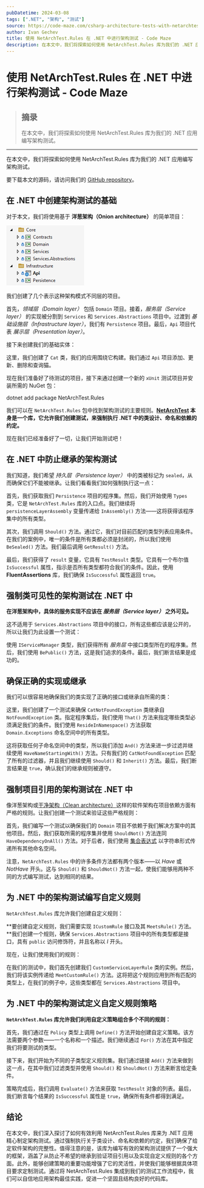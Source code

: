 ```yaml
---
pubDatetime: 2024-03-08
tags: [".NET", "架构", "测试"]
source: https://code-maze.com/csharp-architecture-tests-with-netarchtest-rules/
author: Ivan Gechev
title: 使用 NetArchTest.Rules 在 .NET 中进行架构测试 - Code Maze
description: 在本文中，我们将探索如何使用 NetArchTest.Rules 库为我们的 .NET 应用编写架构测试。
---
```


# 使用 NetArchTest.Rules 在 .NET 中进行架构测试 - Code Maze

> ## 摘录
>
> 在本文中，我们将探索如何使用 NetArchTest.Rules 库为我们的 .NET 应用编写架构测试。

---

在本文中，我们将探索如何使用 NetArchTest.Rules 库为我们的 .NET 应用编写架构测试。

要下载本文的源码，请访问我们的 [GitHub repository](https://github.com/CodeMazeBlog/CodeMazeGuides/tree/main/dotnet-testing/ArchitectureTestsWithNetArchTest)。

## 在 .NET 中创建架构测试的基础

对于本文，我们将使用基于 **洋葱架构（Onion architecture）** 的简单项目：

[![展示了 .NET 中架构测试的项目结构](../../assets/37/CM-608-ArchitectureTestsWithNetArchTest.png)](https://code-maze.com/wp-content/uploads/2024/03/CM-608-ArchitectureTestsWithNetArchTest.png)

我们创建了几个表示这种架构模式不同层的项目。

首先，_领域层（Domain layer）_ 包括 `Domain` 项目。接着，_服务层（Service layer）_ 的实现被分割到 `Services` 和 `Services.Abstractions` 项目中。过渡到 _基础设施层（Infrastructure layer）_，我们有 `Persistence` 项目。最后，`Api` 项目代表 _展示层（Presentation layer）_。

接下来创建我们的基础实体：

这里，我们创建了 `Cat` 类，我们的应用围绕它构建。我们通过 `Api` 项目添加、更新、删除和查询猫。

现在我们准备好了待测试的项目，接下来通过创建一个新的 `xUnit` 测试项目并安装所需的 NuGet 包：

dotnet add package NetArchTest.Rules

我们可以在 `NetArchTest.Rules` 包中找到架构测试的主要规则。**[NetArchTest](https://github.com/BenMorris/NetArchTest) 本身是一个库，它允许我们创建测试，来强制执行 .NET 中的类设计、命名和依赖的约定。**

现在我们已经准备好了一切，让我们开始测试吧！

## 在 .NET 中防止继承的架构测试

我们知道，我们希望 _持久层（Persistence layer）_ 中的类被标记为 `sealed`，从而确保它们不能被继承。让我们看看我们如何强制执行这一点：

首先，我们获取我们 `Persistence` 项目的程序集。然后，我们开始使用 `Types` 类，它是 `NetArchTest.Rules` 库的入口点。我们继续将 `persistenceLayerAssembly` 变量传递给 `InAssembly()` 方法——这将获得该程序集中的所有类型。

其次，我们调用 `Should()` 方法。通过它，我们对目前匹配的类型列表应用条件。在我们的案例中，唯一的条件是所有类都必须是封闭的，所以我们使用 `BeSealed()` 方法。我们最后调用 `GetResult()` 方法。

最后，我们获得了 `result` 变量，它具有 `TestResult` 类型。它具有一个布尔值 `IsSuccessful` 属性，指示是否所有类型都符合我们的条件。因此，使用 **FluentAssertions** 库，我们确保 `IsSuccessful` 属性返回 `true`。

## 强制类可见性的架构测试在 .NET 中

**在洋葱架构中，具体的服务实现不应该在 _服务层（Service layer）_ 之外可见。**

这不适用于 `Services.Abstractions` 项目中的接口，所有这些都应该是公开的，所以让我们为此设置一个测试：

使用 `IServiceManager` 类型，我们获得所有 _服务层_ 中接口类型所在的程序集。然后，我们使用 `BePublic()` 方法，这是我们追求的条件。最后，我们断言结果是成功的。

## 确保正确的实现或继承

我们可以很容易地确保我们的类实现了正确的接口或继承自所需的类：

这里，我们创建了一个测试来确保 `CatNotFoundException` 类继承自 `NotFoundException` 类。指定程序集后，我们使用 `That()` 方法来指定哪些类型必须满足我们的条件。我们使用 `ResideInNamespace()` 方法获取 `Domain.Exceptions` 命名空间中的所有类型。

这将获取任何子命名空间中的类型，所以我们添加 `And()` 方法来进一步过滤并继续使用 `HaveNameStartingWith()` 方法。只有我们的 `CatNotFoundException` 匹配了所有的过滤器，并且我们继续使用 `Should()` 和 `Inherit()` 方法。最后，我们断言结果是 `true`，确认我们的继承规则被遵守。

## 强制项目引用的架构测试在 .NET 中

像洋葱架构或[干净架构（Clean architecture）](https://code-maze.com/dotnet-clean-architecture/)这样的软件架构在项目依赖方面有严格的规则。让我们创建一个测试来验证这些严格规则：

首先，我们编写一个测试以确保我们的 `Domain` 项目不依赖于我们解决方案中的其他项目。然后，我们获取所需的程序集并使用 `ShouldNot()` 方法连同 `HaveDependencyOnAll()` 方法。对于后者，我们使用 [集合表达式](https://code-maze.com/csharp-simple-initialization-with-collection-expressions-in-net-8/) 以字符串形式传递所有其他命名空间。

注意，`NetArchTest.Rules` 中的许多条件方法都有两个版本——以 _Have_ 或 _NotHave_ 开头。这与 `Should()` 和 `ShouldNot()` 方法一起，使我们能够用两种不同的方式编写测试，达到相同的结果。

## 为 .NET 中的架构测试编写自定义规则

`NetArchTest.Rules` 库允许我们创建自定义规则：

**要创建自定义规则，我们需要实现 `ICustomRule` 接口及其 `MeetsRule()` 方法。**我们创建一个规则，确保 `Services.Abstractions` 项目中的所有类型都是接口，具有 `public` 访问修饰符，并且名称以 _I_ 开头。

现在，让我们使用我们的规则：

在我们的测试中，我们首先创建我们 `CustomServiceLayerRule` 类的实例。然后，我们将该实例传递给 `MeetCustomRule()` 方法。这将把这个规则应用到所有匹配的类型上，在我们的例子中，这些类型都在 `Services.Abstractions` 项目中。

## 为 .NET 中的架构测试定义自定义规则策略

**`NetArchTest.Rules` 库允许我们利用自定义策略组合多个不同的规则：**

首先，我们通过在 `Policy` 类型上调用 `Define()` 方法开始创建自定义策略。该方法需要两个参数——一个名称和一个描述。我们继续通过 `For()` 方法在其中指定我们将要测试的类型。

接下来，我们开始为不同的子类型定义规则集。我们通过链接 `Add()` 方法来做到这一点，在其中我们过滤类型并使用 `Should()` 和 `ShouldNot()` 方法来断言给定条件。

策略完成后，我们调用 `Evaluate()` 方法来获取 `TestResult` 对象的列表。最后，我们断言每个结果的 `IsSuccessful` 属性是 `true`，确保所有条件都得到满足。

## 结论

在本文中，我们深入探讨了如何有效利用 NetArchTest.Rules 库来为 .NET 应用精心制定架构测试。通过强制执行关于类设计、命名和依赖的约定，我们确保了给定软件架构的完整性。值得注意的是，该库为编写有效的架构测试提供了一个强大的框架，涵盖了从防止不希望的继承到验证项目引用以及实现自定义规则的各个方面。此外，能够创建策略的重要功能增强了它的灵活性，并使我们能够根据具体项目要求定制测试。通过将 NetArchTest.Rules 集成到我们的测试工作流程中，我们可以自信地应用架构最佳实践，促进一个坚固且结构良好的代码库。
